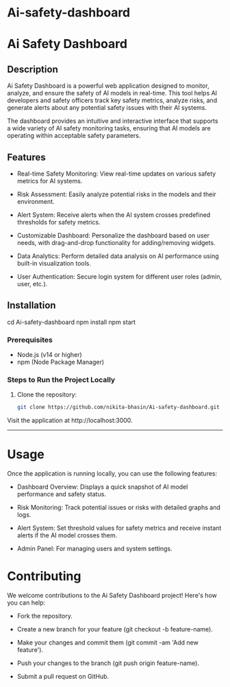 # Ai-safety-dashboard
# Ai Safety Dashboard

## Description
Ai Safety Dashboard is a powerful web application designed to monitor, analyze, and ensure the safety of AI models in real-time. This tool helps AI developers and safety officers track key safety metrics, analyze risks, and generate alerts about any potential safety issues with their AI systems.

The dashboard provides an intuitive and interactive interface that supports a wide variety of AI safety monitoring tasks, ensuring that AI models are operating within acceptable safety parameters.

## Features

- Real-time Safety Monitoring: View real-time updates on various safety metrics for AI systems.

- Risk Assessment: Easily analyze potential risks in the models and their environment.

- Alert System: Receive alerts when the AI system crosses predefined thresholds for safety metrics.

- Customizable Dashboard: Personalize the dashboard based on user needs, with drag-and-drop functionality for adding/removing widgets.

- Data Analytics: Perform detailed data analysis on AI performance using built-in visualization tools.

- User Authentication: Secure login system for different user roles (admin, user, etc.).

## Installation
 cd Ai-safety-dashboard
 npm install
npm start

 
### Prerequisites

- Node.js (v14 or higher)
- npm (Node Package Manager)

### Steps to Run the Project Locally

1. Clone the repository:
   ```bash
   git clone https://github.com/nikita-bhasin/Ai-safety-dashboard.git
Visit the application at http://localhost:3000.

---

# Usage
Once the application is running locally, you can use the following features:

- Dashboard Overview: Displays a quick snapshot of AI model performance and safety status.

- Risk Monitoring: Track potential issues or risks with detailed graphs and logs.

- Alert System: Set threshold values for safety metrics and receive instant alerts if the AI model crosses them.

- Admin Panel: For managing users and system settings.

# Contributing
We welcome contributions to the Ai Safety Dashboard project! Here's how you can help:

- Fork the repository.

- Create a new branch for your feature (git checkout -b feature-name).

- Make your changes and commit them (git commit -am 'Add new feature').

- Push your changes to the branch (git push origin feature-name).

- Submit a pull request on GitHub.
